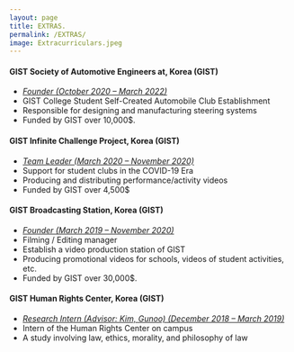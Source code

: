 ```yaml
---
layout: page
title: EXTRAS.
permalink: /EXTRAS/
image: Extracurriculars.jpeg
---
```


#### GIST Society of Automotive Engineers at, Korea (GIST)
* <i><u>Founder (October 2020 – March 2022)</u></i><br />
* GIST College Student Self-Created Automobile Club Establishment<br />
* Responsible for designing and manufacturing steering systems
* Funded by GIST over 10,000$.

#### GIST Infinite Challenge Project, Korea (GIST)
* <i><u>Team Leader (March 2020 – November 2020)</u></i><br />
* Support for student clubs in the COVID-19 Era<br />
* Producing and distributing performance/activity videos<br />
* Funded by GIST over 4,500$

#### GIST Broadcasting Station, Korea (GIST)
* <i><u>Founder (March 2019 – November 2020)</u></i><br />
* Filming / Editing manager<br />
* Establish a video production station of GIST<br />
* Producing promotional videos for schools, videos of student activities, etc.<br />
* Funded by GIST over 30,000$.

#### GIST Human Rights Center, Korea (GIST)
* <i><u>Research Intern (Advisor: Kim, Gunoo) (December 2018 – March 2019)</u></i><br />
* Intern of the Human Rights Center on campus<br />
* A study involving law, ethics, morality, and philosophy of law

